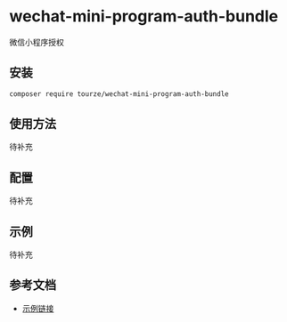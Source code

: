 # wechat-mini-program-auth-bundle

微信小程序授权

## 安装

```bash
composer require tourze/wechat-mini-program-auth-bundle
```

## 使用方法

待补充

## 配置

待补充

## 示例

待补充

## 参考文档

- [示例链接](https://example.com)
